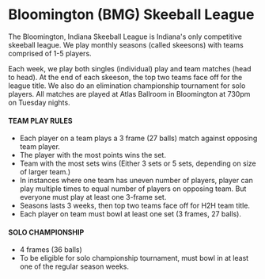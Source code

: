 # Bloomington (BMG) Skeeball League

The Bloomington, Indiana Skeeball League is Indiana's only competitive skeeball league. We play monthly seasons (called skeesons) with teams comprised of 1-5 players.  

Each week, we play both singles (individual) play and team matches (head to head). At the end of each skeeson, the top two teams face off for the league title. We also do an elimination championship tournament for solo players. All matches are played at Atlas Ballroom in Bloomington at 730pm on Tuesday nights. 

#### TEAM PLAY RULES
- Each player on a team plays a 3 frame (27 balls) match against opposing team player.
- The player with the most points wins the set. 
- Team with the most sets wins (Either 3 sets or 5 sets, depending on size of larger team.)
- In instances where one team has uneven number of players, player can play multiple times to equal number of players on opposing team. But everyone must play at least one 3-frame set.
- Seasons lasts 3 weeks, then top two teams face off for H2H team title.
- Each player on team must bowl at least one set (3 frames, 27 balls).

#### SOLO CHAMPIONSHIP
- 4 frames (36 balls)
- To be eligible for solo championship tournament, must bowl in at least one of the regular season weeks.

